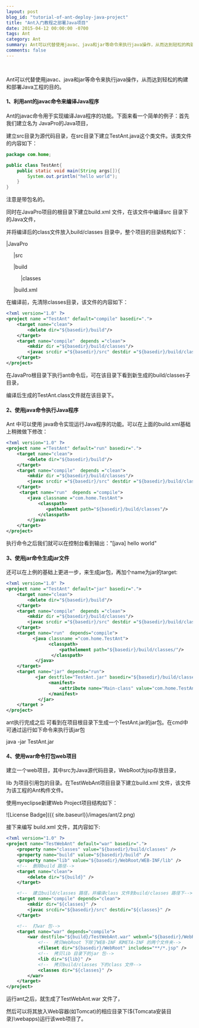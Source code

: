 ```yaml
---
layout: post
blog_id: "tutorial-of-ant-deploy-java-project"
title: "Ant入门教程之部署Java项目"
date: 2015-04-12 00:00:00 -0700
tags: Ant
category: Ant
summary: Ant可以代替使用javac、java和jar等命令来执行java操作，从而达到轻松的构建和部署Java工程的目的。
comments: false
---
```

<br>

Ant可以代替使用javac、java和jar等命令来执行java操作，从而达到轻松的构建和部署Java工程的目的。

#### 1、利用ant的javac命令来编译Java程序

Ant的javac命令用于实现编译Java程序的功能。下面来看一个简单的例子：首先我们建立名为 JavaPro的Java项目，

建立src目录为源代码目录，在src目录下建立TestAnt.java这个类文件。该类文件的内容如下：

```java
package com.home;

public class TestAnt{
	public static void main(String args[]){
		System.out.println("hello world");
	}
}
```

注意是带包名的。

同时在JavaPro项目的根目录下建立build.xml 文件，在该文件中编译src 目录下的Java文件，

并将编译后的class文件放入build/classes 目录中，整个项目的目录结构如下：

|JavaPro

&nbsp;&nbsp;&nbsp;&nbsp;&nbsp;|src

&nbsp;&nbsp;&nbsp;&nbsp;&nbsp;|build

&nbsp;&nbsp;&nbsp;&nbsp;&nbsp;&nbsp;&nbsp;&nbsp;&nbsp;&nbsp;|classes

&nbsp;&nbsp;&nbsp;&nbsp;&nbsp;|build.xml
   
在编译前，先清除classes目录，该文件的内容如下：

```xml
<?xml version="1.0" ?> 
<project name ="TestAnt" default="compile" basedir=".">
    <target name="clean">
        <delete dir="${basedir}/build"/>
    </target>
    <target name="compile"  depends ="clean">
        <mkdir dir ="${basedir}/build/classes"/>
        <javac srcdir ="${basedir}/src" destdir ="${basedir}/build/classes"/>
    </target>
</project>
```

在JavaPro根目录下执行ant命令后，可在该目录下看到新生成的build/classes子目录，

编译后生成的TestAnt.class文件就在该目录下。

#### 2、使用java命令执行Java程序

Ant 中可以使用 java命令实现运行Java程序的功能。可以在上面的build.xml基础上稍微做下修改：

```xml
<?xml version="1.0" ?> 
<project name ="TestAnt" default="run" basedir=".">
    <target name="clean">
        <delete dir="${basedir}/build"/>
    </target>
    <target name="compile"  depends ="clean">
        <mkdir dir ="${basedir}/build/classes"/>
        <javac srcdir ="${basedir}/src" destdir ="${basedir}/build/classes"/>
    </target>
     <target name="run"  depends ="compile">
        <java classname ="com.home.TestAnt">
            <classpath>
               <pathelement path="${basedir}/build/classes"/>
            </classpath>
        </java>
    </target>
</project>
```

执行命令之后我们就可以在控制台看到输出："[java] hello world"

#### 3、使用jar命令生成jar文件

还可以在上例的基础上更进一步，来生成jar包，再加个name为jar的target:

```xml
<?xml version="1.0" ?> 
<project name ="TestAnt" default="jar" basedir=".">
    <target name="clean">
        <delete dir="${basedir}/build"/>
    </target>
    <target name="compile"  depends ="clean">
        <mkdir dir ="${basedir}/build/classes"/>
        <javac srcdir ="${basedir}/src" destdir ="${basedir}/build/classes"/>
    </target>
    <target name="run"  depends="compile">
          <java classname ="com.home.TestAnt">
				<classpath>
               	    <pathelement path="${basedir}/build/classes/"/>
                 </classpath>
           </java>
    </target>
    <target name="jar" depends="run">
           <jar destfile="TestAnt.jar" basedir="${basedir}/build/classes/">
                <manifest>
					<attribute name="Main-class" value="com.home.TestAnt"/>
                </manifest>
            </jar>
    </target >
</project>
```

ant执行完成之后 可看到在项目根目录下生成一个TestAnt.jar的jar包。在cmd中可通过运行如下命令来执行该jar包

java -jar TestAnt.jar

#### 4、使用war命令打包web项目

建立一个web项目，其中src为Java源代码目录，WebRoot为jsp存放目录，

lib 为项目引用包的目录。在TestWebAnt项目目录下建立build.xml 文件，该文件为该工程的Ant构件文件。

使用myeclipse新建Web Project项目结构如下：

![License Badge]({{ site.baseurl}}/images/ant/2.png)

接下来编写 build.xml 文件，其内容如下:

```xml
<?xml version="1.0" ?>
<project name="TestWebAnt" default="war" basedir=".">
	<property name="classes" value="${basedir}/build/classes" />
	<property name="build" value="${basedir}/build" />
	<property name="lib" value="${basedir}/WebRoot/WEB-INF/lib" />
	<!--  删除build 路径-->
	<target name="clean">
		<delete dir="${build}" />
	</target>

	<!--  建立build/classes 路径，并编译class 文件到build/classes 路径下-->
	<target name="compile" depends="clean">
		<mkdir dir="${classes}" />
		<javac srcdir="${basedir}/src" destdir="${classes}" />
	</target>

	<!--  打war 包-->
	<target name="war" depends="compile">
		<war destfile="${build}/TestWebAnt.war" webxml="${basedir}/WebRoot/WEB-INF/web.xml">
			<!--  拷贝WebRoot 下除了WEB-INF 和META-INF 的两个文件夹-->
			<fileset dir="${basedir}/WebRoot" includes="**/*.jsp" />
			<!--  拷贝lib 目录下的jar 包-->
			<lib dir="${lib}" />
			<!--  拷贝build/classes 下的class 文件-->
			<classes dir="${classes}" />
		</war>
	</target>
</project>
```

运行ant之后，就生成了TestWebAnt.war 文件了，

然后可以将其放入Web容器(如Tomcat)的相应目录下(${Tomcata安装目录}\webapps)运行该web项目了。

<br>
